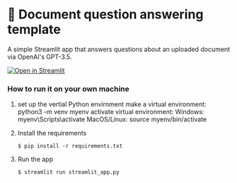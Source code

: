 # 📄 Document question answering template

A simple Streamlit app that answers questions about an uploaded document via OpenAI's GPT-3.5.

[![Open in Streamlit](https://static.streamlit.io/badges/streamlit_badge_black_white.svg)](https://document-question-answering-template.streamlit.app/)

### How to run it on your own machine


1. set up the vertial Python envirnment 
   make a virtual environment: python3 -m venv myenv
   activate virtual environment: 
      Windows: myenv\Scripts\activate
      MacOS/Linux: source myenv/bin/activate

2. Install the requirements

   ```
   $ pip install -r requirements.txt
   ```
3. Run the app

   ```
   $ streamlit run streamlit_app.py
   ```
